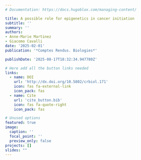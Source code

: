 ```yaml
---
# Documentation: https://docs.hugoblox.com/managing-content/

title: A possible role for epigenetics in cancer initiation
subtitle: ''
summary: ''
authors:
- Anne-Marie Martinez
- Giacomo Cavalli
date: '2025-02-01'
publication: '*Comptes Rendus. Biologies*'

publishDate: '2025-08-17T18:32:34.947780Z'

# Here add all the button links needed
links:
  - name: DOI
    url: 'http://dx.doi.org/10.5802/crbiol.171'
    icon: fas fa-external-link
    icon_pack: fas
  - name: Cite
    url: 'cite_button.bib'
    icon: fas fa-quote-right
    icon_pack: fas

# Unused options
featured: true
image:
  caption: ''
  focal_point: ''
  preview_only: false
projects: []
slides: ""
---
```

